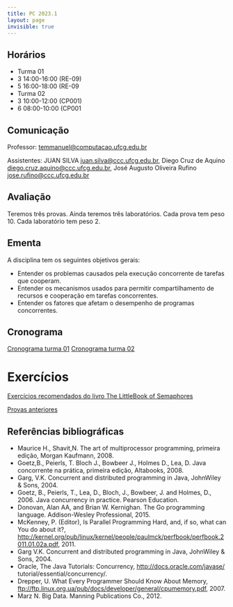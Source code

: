 ```yaml
---
title: PC 2023.1
layout: page
invisible: true
---
```


## Horários

* Turma 01
 * 3 14:00-16:00 (RE-09)
 * 5 16:00-18:00 (RE-09 
* Turma 02
 * 3 10:00-12:00 (CP001)
 * 6 08:00-10:00 (CP001

## Comunicação

Professor: temmanuel@computacao.ufcg.edu.br

Assistentes:
JUAN SILVA <juan.silva@ccc.ufcg.edu.br>,
Diego Cruz de Aquino <diego.cruz.aquino@ccc.ufcg.edu.br>,
José Augusto Oliveira Rufino <jose.rufino@ccc.ufcg.edu.br>


## Avaliação
Teremos três provas. 
Ainda teremos três laboratórios. Cada prova tem peso 10. Cada laboratório tem peso 2.


## Ementa

A disciplina tem os seguintes objetivos gerais:
* Entender os problemas causados pela execução concorrente de tarefas que cooperam.
* Entender os mecanismos usados para permitir compartilhamento de recursos e cooperação em tarefas concorrentes.
* Entender os fatores que afetam o desempenho de programas concorrentes.


## Cronograma

[Cronograma turma 01](https://docs.google.com/spreadsheets/d/12Vuu8OadLcLAP6Pehs9GdTZ_PIAgdOx3KCHJROHLFHc/edit#gid=0)
[Cronograma turma 02](https://docs.google.com/spreadsheets/d/12Vuu8OadLcLAP6Pehs9GdTZ_PIAgdOx3KCHJROHLFHc/edit#gid=0)

# Exercícios
[Exercícios recomendados do livro The LittleBook of Semaphores](https://docs.google.com/spreadsheets/d/12Vuu8OadLcLAP6Pehs9GdTZ_PIAgdOx3KCHJROHLFHc/edit#gid=252438315)

[Provas anteriores](https://github.com/thiagomanel/fpc/tree/master/2023.1/prepa)

## Referências bibliográficas

* Maurice H., Shavit,N. The art of multiprocessor programming, primeira edição, Morgan Kaufmann, 2008.
* Goetz,B., Peierls, T. Bloch J., Bowbeer J., Holmes D., Lea, D. Java concorrente na prática, primeira edição, Altabooks, 2008.
* Garg, V.K. Concurrent and distributed programming in Java, JohnWiley & Sons, 2004.
* Goetz, B., Peierls, T., Lea, D., Bloch, J., Bowbeer, J. and Holmes, D., 2006. Java concurrency in practice. Pearson Education.
* Donovan, Alan AA, and Brian W. Kernighan. The Go programming language. Addison-Wesley Professional, 2015.
* McKenney, P. (Editor), Is Parallel Programming Hard, and, if so, what can You do about it?, http://kernel.org/pub/linux/kernel/people/paulmck/perfbook/perfbook.2011.01.02a.pdf, 2011.
* Garg V.K. Concurrent and distributed programming in Java, JohnWiley & Sons, 2004.
* Oracle, The Java Tutorials: Concurrency, http://docs.oracle.com/javase/ tutorial/essential/concurrency/.
* Drepper, U. What Every Programmer Should Know About Memory, ftp://ftp.linux.org.ua/pub/docs/developer/general/cpumemory.pdf, 2007.
* Marz N. Big Data. Manning Publications Co., 2012.
